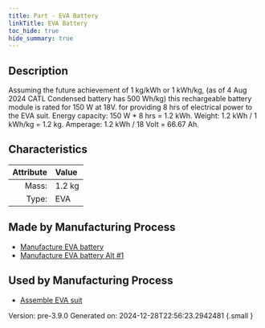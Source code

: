 ```yaml
---
title: Part - EVA Battery
linkTitle: EVA Battery
toc_hide: true
hide_summary: true
---
```


## Description
Assuming the future achievement of 1 kg/kWh or 1 kWh/kg, &#10;&#9;&#9; (as of 4 Aug 2024 CATL Condensed battery has 500 Wh/kg)&#10;&#9;&#9; this rechargeable battery module is rated for 150 W at 18V.  &#10;&#9;&#9; for providing 8 hrs of electrical power to the EVA suit. &#10;&#9;&#9; Energy capacity: 150 W * 8 hrs &#61; 1.2 kWh.  &#10;&#9;&#9; Weight: 1.2 kWh / 1 kWh/kg &#61; 1.2 kg. &#10;&#9;&#9; Amperage: 1.2 kWh / 18 Volt &#61; 66.67 Ah.&#10;&#9;&#9;

## Characteristics

| Attribute      | Value |
|--------:|:------|
|Mass:|1.2 kg|
|Type:|EVA|

## Made by Manufacturing Process

- [Manufacture EVA battery](/docs/definitions/process/manufacture-eva-battery)
- [Manufacture EVA battery Alt #1](/docs/definitions/process/manufacture-eva-battery-alt--1)

## Used by Manufacturing Process

- [Assemble EVA suit](/docs/definitions/process/assemble-eva-suit)


Version: pre-3.9.0 Generated on: 2024-12-28T22:56:23.2942481
{.small }

